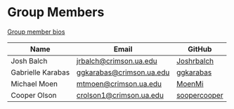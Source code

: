 # Group Members

[Group member bios](https://cs495-bowfin.github.io/marketing/group)

| Name | Email | GitHub |
| - | - | - |
| Josh Balch | jrbalch@crimson.ua.edu | [Joshrbalch](https://github.com/Joshrbalch) |
| Gabrielle Karabas | ggkarabas@crimson.ua.edu | [ggkarabas](https://github.com/ggkarabas) |
| Michael Moen | mtmoen@crimson.ua.edu | [MoenMi](https://github.com/MoenMi) |
| Cooper Olson | crolson1@crimson.ua.edu | [soopercooper](https://github.com/soopercooper) |

